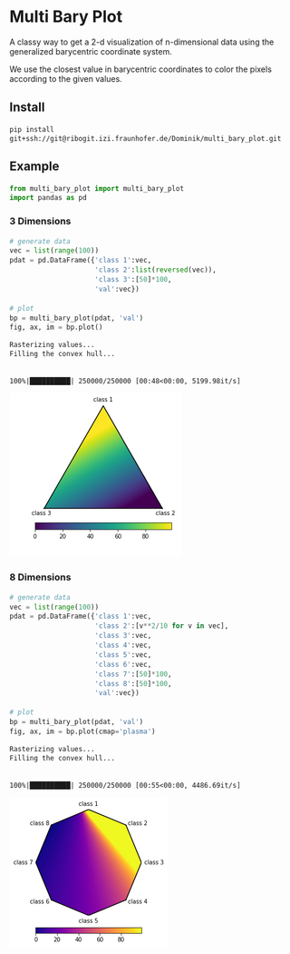 
# Multi Bary Plot

A classy way to get a 2-d visualization of n-dimensional data using the generalized barycentric coordinate system.

We use the closest value in barycentric coordinates to color the pixels according to the given values.

## Install

```
pip install git+ssh://git@ribogit.izi.fraunhofer.de/Dominik/multi_bary_plot.git
```

## Example


```python
from multi_bary_plot import multi_bary_plot
import pandas as pd
```

### 3 Dimensions


```python
# generate data
vec = list(range(100))
pdat = pd.DataFrame({'class 1':vec,
                     'class 2':list(reversed(vec)),
                     'class 3':[50]*100,
                     'val':vec})

# plot
bp = multi_bary_plot(pdat, 'val')
fig, ax, im = bp.plot()
```

    Rasterizing values...
    Filling the convex hull...


    100%|██████████| 250000/250000 [00:48<00:00, 5199.98it/s]



![png](README_files/README_3_2.png)


### 8 Dimensions


```python
# generate data
vec = list(range(100))
pdat = pd.DataFrame({'class 1':vec,
                     'class 2':[v**2/10 for v in vec],
                     'class 3':vec,
                     'class 4':vec,
                     'class 5':vec,
                     'class 6':vec,
                     'class 7':[50]*100,
                     'class 8':[50]*100,
                     'val':vec})

# plot
bp = multi_bary_plot(pdat, 'val')
fig, ax, im = bp.plot(cmap='plasma')
```

    Rasterizing values...
    Filling the convex hull...


    100%|██████████| 250000/250000 [00:55<00:00, 4486.69it/s]



![png](README_files/README_5_2.png)

